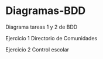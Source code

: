 # Diagramas-BDD
Diagrama tareas 1 y 2 de BDD

Ejercicio 1 Directorio de Comunidades

Ejercicio 2 Control escolar
